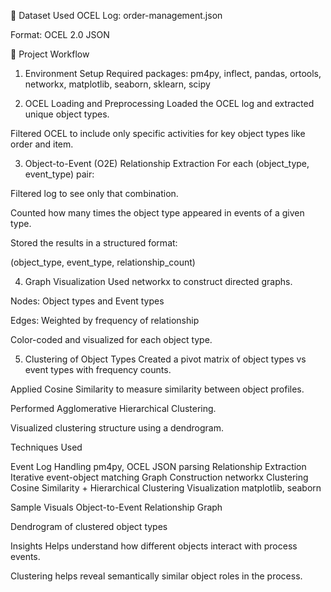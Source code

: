 📁 Dataset Used
OCEL Log: order-management.json

Format: OCEL 2.0 JSON

🚀 Project Workflow
1. Environment Setup
Required packages: pm4py, inflect, pandas, ortools, networkx, matplotlib, seaborn, sklearn, scipy

2. OCEL Loading and Preprocessing
Loaded the OCEL log and extracted unique object types.

Filtered OCEL to include only specific activities for key object types like order and item.

3. Object-to-Event (O2E) Relationship Extraction
For each (object_type, event_type) pair:

Filtered log to see only that combination.

Counted how many times the object type appeared in events of a given type.

Stored the results in a structured format:

(object_type, event_type, relationship_count)

4. Graph Visualization
Used networkx to construct directed graphs.

Nodes: Object types and Event types

Edges: Weighted by frequency of relationship

Color-coded and visualized for each object type.

5. Clustering of Object Types
Created a pivot matrix of object types vs event types with frequency counts.

Applied Cosine Similarity to measure similarity between object profiles.

Performed Agglomerative Hierarchical Clustering.

Visualized clustering structure using a dendrogram.

Techniques Used

Event Log Handling	pm4py, OCEL JSON parsing
Relationship Extraction	Iterative event-object matching
Graph Construction	networkx
Clustering	Cosine Similarity + Hierarchical Clustering
Visualization	matplotlib, seaborn

Sample Visuals
Object-to-Event Relationship Graph

Dendrogram of clustered object types

Insights
Helps understand how different objects interact with process events.

Clustering helps reveal semantically similar object roles in the process.

